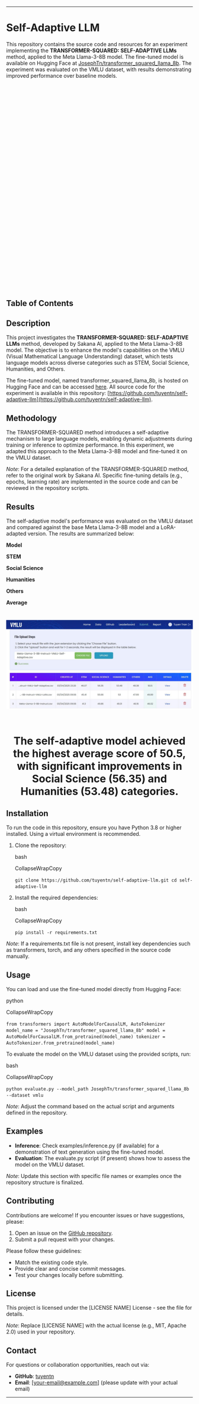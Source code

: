 * * *

Self-Adaptive LLM
=================

This repository contains the source code and resources for an experiment implementing the **TRANSFORMER-SQUARED: SELF-ADAPTIVE LLMs** method, applied to the Meta Llama-3-8B model. The fine-tuned model is available on Hugging Face at [JosephTn/transformer\_squared\_llama\_8b](https://huggingface.co/JosephTn/transformer_squared_llama_8b). The experiment was evaluated on the VMLU dataset, with results demonstrating improved performance over baseline models.

<h1 align="center">
  <a>
    <img width="500" src="assets/cover.gif"></a><br>
<br>    


Table of Contents
-----------------

Description
-----------

This project investigates the **TRANSFORMER-SQUARED: SELF-ADAPTIVE LLMs** method, developed by Sakana AI, applied to the Meta Llama-3-8B model. The objective is to enhance the model's capabilities on the VMLU (Visual Mathematical Language Understanding) dataset, which tests language models across diverse categories such as STEM, Social Science, Humanities, and Others.

The fine-tuned model, named transformer\_squared\_llama\_8b, is hosted on Hugging Face and can be accessed [here](https://huggingface.co/JosephTn/transformer_squared_llama_8b). All source code for the experiment is available in this repository: [https://github.com/tuyentn/self-adaptive-llm](https://github.com/tuyentn/self-adaptive-llm).

Methodology
-----------

The TRANSFORMER-SQUARED method introduces a self-adaptive mechanism to large language models, enabling dynamic adjustments during training or inference to optimize performance. In this experiment, we adapted this approach to the Meta Llama-3-8B model and fine-tuned it on the VMLU dataset.

_Note_: For a detailed explanation of the TRANSFORMER-SQUARED method, refer to the original work by Sakana AI. Specific fine-tuning details (e.g., epochs, learning rate) are implemented in the source code and can be reviewed in the repository scripts.

Results
-------

The self-adaptive model's performance was evaluated on the VMLU dataset and compared against the base Meta Llama-3-8B model and a LoRA-adapted version. The results are summarized below:

**Model**

**STEM**

**Social Science**

**Humanities**

**Others**

**Average**

<h1 align="center">
  <a>
    <img src="assets/result.jpg"></a><br>
<br>    


The self-adaptive model achieved the highest average score of **50.5**, with significant improvements in Social Science (56.35) and Humanities (53.48) categories.

Installation
------------

To run the code in this repository, ensure you have Python 3.8 or higher installed. Using a virtual environment is recommended.

1.  Clone the repository:
    
    bash
    
    CollapseWrapCopy
    
    `git clone https://github.com/tuyentn/self-adaptive-llm.git cd self-adaptive-llm`
    
2.  Install the required dependencies:
    
    bash
    
    CollapseWrapCopy
    
    `pip install -r requirements.txt`
    

_Note_: If a requirements.txt file is not present, install key dependencies such as transformers, torch, and any others specified in the source code manually.

Usage
-----

You can load and use the fine-tuned model directly from Hugging Face:

python

CollapseWrapCopy

`from transformers import AutoModelForCausalLM, AutoTokenizer model_name = "JosephTn/transformer_squared_llama_8b" model = AutoModelForCausalLM.from_pretrained(model_name) tokenizer = AutoTokenizer.from_pretrained(model_name)`

To evaluate the model on the VMLU dataset using the provided scripts, run:

bash

CollapseWrapCopy

`python evaluate.py --model_path JosephTn/transformer_squared_llama_8b --dataset vmlu`

_Note_: Adjust the command based on the actual script and arguments defined in the repository.

Examples
--------

*   **Inference**: Check examples/inference.py (if available) for a demonstration of text generation using the fine-tuned model.
*   **Evaluation**: The evaluate.py script (if present) shows how to assess the model on the VMLU dataset.

_Note_: Update this section with specific file names or examples once the repository structure is finalized.

Contributing
------------

Contributions are welcome! If you encounter issues or have suggestions, please:

1.  Open an issue on the [GitHub repository](https://github.com/tuyentn/self-adaptive-llm).
2.  Submit a pull request with your changes.

Please follow these guidelines:

*   Match the existing code style.
*   Provide clear and concise commit messages.
*   Test your changes locally before submitting.

License
-------

This project is licensed under the \[LICENSE NAME\] License - see the file for details.

_Note_: Replace \[LICENSE NAME\] with the actual license (e.g., MIT, Apache 2.0) used in your repository.

Contact
-------

For questions or collaboration opportunities, reach out via:

*   **GitHub**: [tuyentn](https://github.com/tuyentn)
*   **Email**: \[[your-email@example.com](mailto:your-email@example.com)\] (please update with your actual email)

* * *

